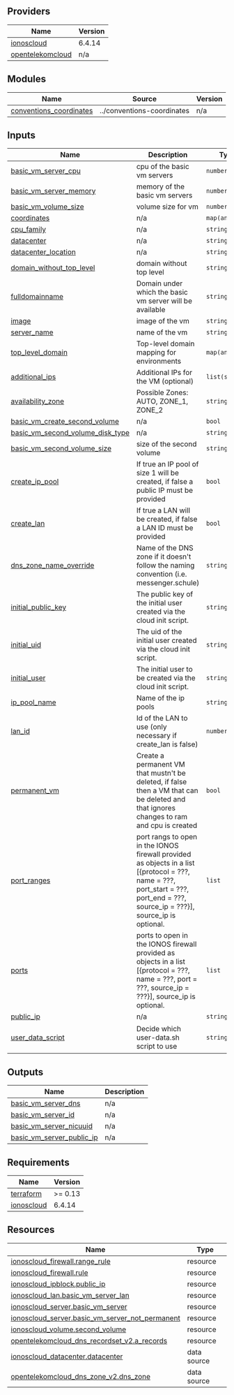 <!-- BEGIN_TF_DOCS -->

## Providers

| Name | Version |
|------|---------|
| <a name="provider_ionoscloud"></a> [ionoscloud](#provider\_ionoscloud) | 6.4.14 |
| <a name="provider_opentelekomcloud"></a> [opentelekomcloud](#provider\_opentelekomcloud) | n/a |
## Modules

| Name | Source | Version |
|------|--------|---------|
| <a name="module_conventions_coordinates"></a> [conventions\_coordinates](#module\_conventions\_coordinates) | ../conventions-coordinates | n/a |
## Inputs

| Name | Description | Type | Default | Required |
|------|-------------|------|---------|:--------:|
| <a name="input_basic_vm_server_cpu"></a> [basic\_vm\_server\_cpu](#input\_basic\_vm\_server\_cpu) | cpu of the basic vm servers | `number` | n/a | yes |
| <a name="input_basic_vm_server_memory"></a> [basic\_vm\_server\_memory](#input\_basic\_vm\_server\_memory) | memory of the basic vm servers | `number` | n/a | yes |
| <a name="input_basic_vm_volume_size"></a> [basic\_vm\_volume\_size](#input\_basic\_vm\_volume\_size) | volume size for vm | `number` | n/a | yes |
| <a name="input_coordinates"></a> [coordinates](#input\_coordinates) | n/a | `map(any)` | n/a | yes |
| <a name="input_cpu_family"></a> [cpu\_family](#input\_cpu\_family) | n/a | `string` | n/a | yes |
| <a name="input_datacenter"></a> [datacenter](#input\_datacenter) | n/a | `string` | n/a | yes |
| <a name="input_datacenter_location"></a> [datacenter\_location](#input\_datacenter\_location) | n/a | `string` | n/a | yes |
| <a name="input_domain_without_top_level"></a> [domain\_without\_top\_level](#input\_domain\_without\_top\_level) | domain without top level | `string` | n/a | yes |
| <a name="input_fulldomainname"></a> [fulldomainname](#input\_fulldomainname) | Domain under which the basic vm server will be available | `string` | n/a | yes |
| <a name="input_image"></a> [image](#input\_image) | image of the vm | `string` | n/a | yes |
| <a name="input_server_name"></a> [server\_name](#input\_server\_name) | name of the vm | `string` | n/a | yes |
| <a name="input_top_level_domain"></a> [top\_level\_domain](#input\_top\_level\_domain) | Top-level domain mapping for environments | `map(any)` | n/a | yes |
| <a name="input_additional_ips"></a> [additional\_ips](#input\_additional\_ips) | Additional IPs for the VM (optional) | `list(string)` | `[]` | no |
| <a name="input_availability_zone"></a> [availability\_zone](#input\_availability\_zone) | Possible Zones: AUTO, ZONE\_1, ZONE\_2 | `string` | `"AUTO"` | no |
| <a name="input_basic_vm_create_second_volume"></a> [basic\_vm\_create\_second\_volume](#input\_basic\_vm\_create\_second\_volume) | n/a | `bool` | `true` | no |
| <a name="input_basic_vm_second_volume_disk_type"></a> [basic\_vm\_second\_volume\_disk\_type](#input\_basic\_vm\_second\_volume\_disk\_type) | n/a | `string` | `"HDD"` | no |
| <a name="input_basic_vm_second_volume_size"></a> [basic\_vm\_second\_volume\_size](#input\_basic\_vm\_second\_volume\_size) | size of the second volume | `string` | `100` | no |
| <a name="input_create_ip_pool"></a> [create\_ip\_pool](#input\_create\_ip\_pool) | If true an IP pool of size 1 will be created, if false a public IP must be provided | `bool` | `true` | no |
| <a name="input_create_lan"></a> [create\_lan](#input\_create\_lan) | If true a LAN will be created, if false a LAN ID must be provided | `bool` | `true` | no |
| <a name="input_dns_zone_name_override"></a> [dns\_zone\_name\_override](#input\_dns\_zone\_name\_override) | Name of the DNS zone if it doesn't follow the naming convention (i.e. messenger.schule) | `string` | `""` | no |
| <a name="input_initial_public_key"></a> [initial\_public\_key](#input\_initial\_public\_key) | The public key of the initial user created via the cloud init script. | `string` | `""` | no |
| <a name="input_initial_uid"></a> [initial\_uid](#input\_initial\_uid) | The uid of the initial user created via the cloud init script. | `string` | `""` | no |
| <a name="input_initial_user"></a> [initial\_user](#input\_initial\_user) | The initial user to be created via the cloud init script. | `string` | `""` | no |
| <a name="input_ip_pool_name"></a> [ip\_pool\_name](#input\_ip\_pool\_name) | Name of the ip pools | `string` | `""` | no |
| <a name="input_lan_id"></a> [lan\_id](#input\_lan\_id) | Id of the LAN to use (only necessary if create\_lan is false) | `number` | `null` | no |
| <a name="input_permanent_vm"></a> [permanent\_vm](#input\_permanent\_vm) | Create a permanent VM that mustn't be deleted, if false then a VM that can be deleted and that ignores changes to ram and cpu is created | `bool` | `true` | no |
| <a name="input_port_ranges"></a> [port\_ranges](#input\_port\_ranges) | port rangs to open in the IONOS firewall provided as objects in a list [{protocol = ???, name = ???, port\_start = ???, port\_end = ???, source\_ip = ???}], source\_ip is optional. | `list` | `[]` | no |
| <a name="input_ports"></a> [ports](#input\_ports) | ports to open in the IONOS firewall provided as objects in a list [{protocol = ???, name = ???, port = ???, source\_ip = ???}], source\_ip is optional. | `list` | `[]` | no |
| <a name="input_public_ip"></a> [public\_ip](#input\_public\_ip) | n/a | `string` | `""` | no |
| <a name="input_user_data_script"></a> [user\_data\_script](#input\_user\_data\_script) | Decide which user-data.sh script to use | `string` | `"user-data-cloud-init.tpl"` | no |
## Outputs

| Name | Description |
|------|-------------|
| <a name="output_basic_vm_server_dns"></a> [basic\_vm\_server\_dns](#output\_basic\_vm\_server\_dns) | n/a |
| <a name="output_basic_vm_server_id"></a> [basic\_vm\_server\_id](#output\_basic\_vm\_server\_id) | n/a |
| <a name="output_basic_vm_server_nicuuid"></a> [basic\_vm\_server\_nicuuid](#output\_basic\_vm\_server\_nicuuid) | n/a |
| <a name="output_basic_vm_server_public_ip"></a> [basic\_vm\_server\_public\_ip](#output\_basic\_vm\_server\_public\_ip) | n/a |
## Requirements

| Name | Version |
|------|---------|
| <a name="requirement_terraform"></a> [terraform](#requirement\_terraform) | >= 0.13 |
| <a name="requirement_ionoscloud"></a> [ionoscloud](#requirement\_ionoscloud) | 6.4.14 |
## Resources

| Name | Type |
|------|------|
| [ionoscloud_firewall.range_rule](https://registry.terraform.io/providers/ionos-cloud/ionoscloud/6.4.14/docs/resources/firewall) | resource |
| [ionoscloud_firewall.rule](https://registry.terraform.io/providers/ionos-cloud/ionoscloud/6.4.14/docs/resources/firewall) | resource |
| [ionoscloud_ipblock.public_ip](https://registry.terraform.io/providers/ionos-cloud/ionoscloud/6.4.14/docs/resources/ipblock) | resource |
| [ionoscloud_lan.basic_vm_server_lan](https://registry.terraform.io/providers/ionos-cloud/ionoscloud/6.4.14/docs/resources/lan) | resource |
| [ionoscloud_server.basic_vm_server](https://registry.terraform.io/providers/ionos-cloud/ionoscloud/6.4.14/docs/resources/server) | resource |
| [ionoscloud_server.basic_vm_server_not_permanent](https://registry.terraform.io/providers/ionos-cloud/ionoscloud/6.4.14/docs/resources/server) | resource |
| [ionoscloud_volume.second_volume](https://registry.terraform.io/providers/ionos-cloud/ionoscloud/6.4.14/docs/resources/volume) | resource |
| [opentelekomcloud_dns_recordset_v2.a_records](https://registry.terraform.io/providers/opentelekomcloud/opentelekomcloud/latest/docs/resources/dns_recordset_v2) | resource |
| [ionoscloud_datacenter.datacenter](https://registry.terraform.io/providers/ionos-cloud/ionoscloud/6.4.14/docs/data-sources/datacenter) | data source |
| [opentelekomcloud_dns_zone_v2.dns_zone](https://registry.terraform.io/providers/opentelekomcloud/opentelekomcloud/latest/docs/data-sources/dns_zone_v2) | data source |
<!-- END_TF_DOCS -->
